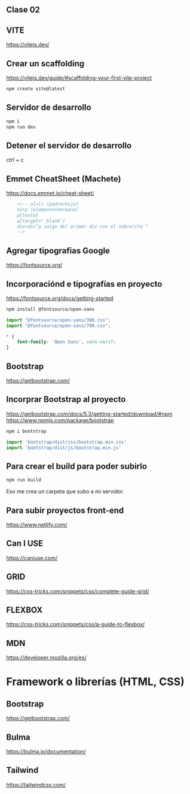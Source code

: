 ## Clase 02 

## VITE

<https://vitejs.dev/>


## Crear un scaffolding

https://vitejs.dev/guide/#scaffolding-your-first-vite-project

```sh
npm create vite@latest
```

## Servidor de desarrollo

```sh
npm i
npm run dev
```

## Detener el servidor de desarrollo

ctrl + c
## Emmet CheatSheet (Machete)

<https://docs.emmet.io/cheat-sheet/>

```html
    <!-- ul>li (padre>hijo)
    h1+p (elemento+hermano)
    p{texto} 
    a[target="_blank"] 
    div>div^p salgo del primer div con el sobrerito ^ 
    -->
```

## Agregar tipografias Google

<https://fontsource.org/>

## Incorporaciónd e tipografías en proyecto

<https://fontsource.org/docs/getting-started>

```sh
npm install @fontsource/open-sans
```

```js
import "@fontsource/open-sans/300.css"; 
import "@fontsource/open-sans/700.css"; 
```

```css
* {
    font-family: 'Open Sans', sans-serif;
}
```

## Bootstrap

<https://getbootstrap.com/>

## Incorprar Bootstrap al proyecto

<https://getbootstrap.com/docs/5.3/getting-started/download/#npm>
<https://www.npmjs.com/package/bootstrap>

```sh
npm i bootstrap
```


```js
import 'bootstrap/dist/css/bootstrap.min.css'
import 'bootstrap/dist/js/bootstrap.min.js'
```

## Para crear el build para poder subirlo

```sh
npm run build
```

Eso me crea un carpeta que subo a mi servidor.

## Para subir proyectos front-end

<https://www.netlify.com/>

## Can I USE

<https://caniuse.com/>

## GRID

<https://css-tricks.com/snippets/css/complete-guide-grid/>

## FLEXBOX

<https://css-tricks.com/snippets/css/a-guide-to-flexbox/>

## MDN

<https://developer.mozilla.org/es/>

# Framework o librerías (HTML, CSS)

## Bootstrap
<https://getbootstrap.com/>

## Bulma
<https://bulma.io/documentation/>

## Tailwind
<https://tailwindcss.com/>